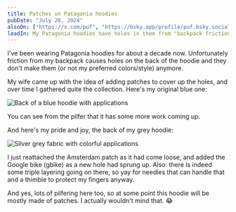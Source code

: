 ```yaml
---
title: Patches on Patagonia hoodies
pubDate: "July 28, 2024"
alsoOn: ["https://x.com/puf", "https://bsky.app/profile/puf.bsky.social"]
leadIn: My Patagonia hoodies have holes in them from "backpack friction". Instead of throwing them away, I sew on patches to cover the holes. Over time, it's becoming quite the collection of patches. The blue hoodie is where it all got started, and when I still tried to color coordinate. The grey hoodie is more of a free-for-all. 😂
---
```


I've been wearing Patagonia hoodies for about a decade now. Unfortunately friction from my backpack causes holes on the back of the hoodie and they don't make them (or not my preferred colors/style) anymore.

My wife came up with the idea of adding patches to cover up the holes, and over time I gathered quite the collection. Here's my original blue one:

![Back of a blue hoodie with applications](https://i.imgur.com/2q5bZZU.png)

You can see from the pilfer that it has some more work coming up.

And here's my pride and joy, the back of my grey hoodie:

![Silver grey fabric with colorful applications](https://i.imgur.com/Uz1Mqbo.png)

I just reattached the Amsterdam patch as it had come loose, and added the Google bike (gbike) as a new hole had sprung up. Also: there is indeed some triple layering going on there, so yay for needles that can handle that and a thimble to protect my fingers anyway. 

And yes, lots of pilfering here too, so at some point this hoodie will be mostly made of patches. I actually wouldn't mind that. 😂